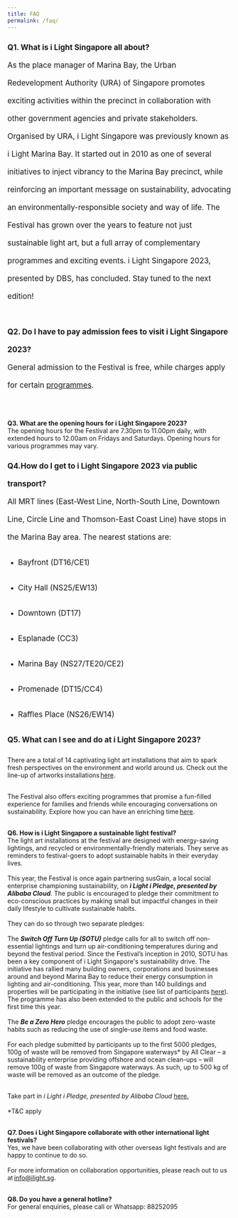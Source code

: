 ```yaml
---
title: FAQ
permalink: /faq/
---
```

<p style="font-size:17px; line-height:40px">
<b>Q1. What is i Light Singapore all about?</b><br>
As the place manager of Marina Bay, the Urban Redevelopment Authority (URA) of Singapore promotes exciting activities within the precinct in collaboration with other government agencies and private stakeholders. Organised by URA, i Light Singapore was previously known as i Light Marina Bay. It started out in 2010 as one of several initiatives to inject vibrancy to the Marina Bay precinct, while reinforcing an important message on sustainability, advocating an environmentally-responsible society and way of life. The Festival has grown over the years to feature not just sustainable light art, but a full array of complementary programmes and exciting events. i Light Singapore 2023, presented by DBS, has concluded. Stay tuned to the next edition!
<br><br>
<b>Q2. Do I have to pay admission fees to visit i Light Singapore 2023?</b><br>
General admission to the Festival is free, while charges apply for certain <a href="/programmes">programmes</a>.<br><br>

<b>Q3. What are the opening hours for i Light Singapore 2023?</b><br>
The opening hours for the Festival are 7.30pm to 11.00pm daily, with extended hours to 12.00am on Fridays and Saturdays. Opening hours for various programmes may vary.<br>
</p>

<p style="font-size:17px; line-height:40px"><b>Q4.How do I get to&nbsp;i&nbsp;Light Singapore 2023 via public transport?</b><br>
All MRT lines (East-West Line, North-South Line, Downtown Line, Circle Line and Thomson-East Coast Line) have stops in the Marina Bay area. The nearest stations are:<br></p>
<ul>
<li><p style="font-size:17px; line-height:40px">Bayfront (DT16/CE1)</p></li>
<li><p style="font-size:17px; line-height:40px">City Hall (NS25/EW13)</p></li>
<li><p style="font-size:17px; line-height:40px">Downtown (DT17)</p></li>
<li><p style="font-size:17px; line-height:40px">Esplanade (CC3)</p></li>
<li><p style="font-size:17px; line-height:40px">Marina Bay (NS27/TE20/CE2)</p></li>
<li><p style="font-size:17px; line-height:40px">Promenade (DT15/CC4)</p></li>
<li><p style="font-size:17px; line-height:40px">Raffles Place (NS26/EW14)</p></li>
</ul>

<p style="font-size:17px; line-height:40px">
<b>Q5. What can I see and do at&nbsp;i&nbsp;Light Singapore 2023?</b><br>

There are a total of 14 captivating light art installations that aim to spark fresh perspectives on the environment and world around us. Check out the line-up of artworks installations <a href="/installations">here</a>.<br><br>

The Festival also offers exciting&nbsp;programmes&nbsp;that promise a fun-filled experience for families and friends while encouraging conversations on sustainability. Explore how you can have an enriching time <a href="/programmes">here</a>.<br><br>

<b>Q6. How is i Light Singapore a sustainable light festival?</b><br>
The light art installations at the festival are designed with energy-saving lightings, and recycled or environmentally-friendly materials. They serve as reminders to festival-goers to adopt sustainable habits in their everyday lives.
<br><br>
This year, the Festival is once again partnering&nbsp;susGain, a local social enterprise championing sustainability, on <b><i>i Light i Pledge, presented by Alibaba Cloud</i></b>. The public is encouraged to pledge their commitment to eco-conscious practices by making small but impactful changes in their daily lifestyle to cultivate sustainable habits.
<br><br>
They can do so through two separate pledges:
<br><br>
The <b><i>Switch Off Turn Up (SOTU)</i></b> pledge calls for all to switch off non-essential lightings and turn up air-conditioning temperatures during and beyond the festival period. Since the Festival’s inception in 2010, SOTU has been a key component of i Light Singapore's sustainability drive. The initiative has rallied many building owners, corporations and businesses around and beyond Marina Bay to reduce their energy consumption in lighting and air-conditioning. This year, more than 140 buildings and properties will be participating in the initiative (see list of participants <a href="/sustainability/switch-off-turn-up">here</a>). The programme has also been extended to the public and schools for the first time this year.
<br><br>
The <b><i>Be a Zero Hero</i></b> pledge encourages the public to adopt zero-waste habits such as reducing the use of single-use items and food waste. 
<br><br>For each pledge submitted by participants up to the first 5000 pledges, 100g of waste will be removed from Singapore waterways* by All Clear – a sustainability enterprise providing offshore and ocean clean-ups – will remove 100g of waste from Singapore waterways. As such, up to 500 kg of waste will be removed as an outcome of the pledge.
<br><br>

Take part in <i>i Light i Pledge, presented by Alibaba Cloud</i> <a target="_blank" href="https://www.susgain.com/iLightiPledge">here.</a> <br><br>
*T&amp;C apply<br><br>

<b>Q7. Does i Light Singapore collaborate with other international light festivals?</b><br>
Yes, we have been collaborating with other overseas light festivals and are happy to continue to do so. <br><br>
For more information on collaboration opportunities, please reach out to us at <a href="mailto:info@ilight.sg">info@ilight.sg</a>.<br><br>

<b>Q8. Do you have a general hotline?</b><br>
For general enquiries, please call or&nbsp;Whatsapp: 88252095
</p>